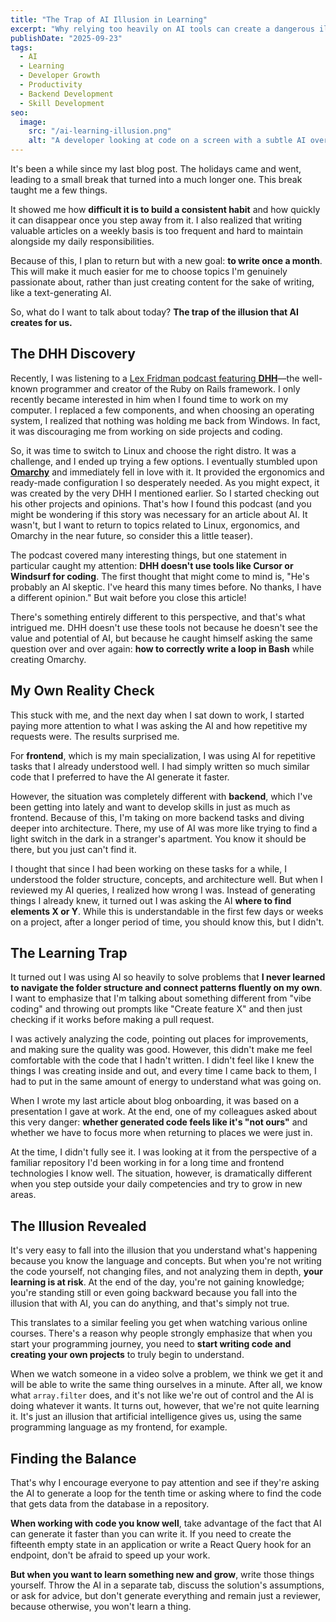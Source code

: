 ```yaml
---
title: "The Trap of AI Illusion in Learning"
excerpt: "Why relying too heavily on AI tools can create a dangerous illusion of understanding. A personal reflection on the balance between leveraging AI for productivity and maintaining genuine skill development in unfamiliar territories."
publishDate: "2025-09-23"
tags:
  - AI
  - Learning
  - Developer Growth
  - Productivity
  - Backend Development
  - Skill Development
seo:
  image:
    src: "/ai-learning-illusion.png"
    alt: "A developer looking at code on a screen with a subtle AI overlay, representing the balance between human understanding and AI assistance."
---
```


It's been a while since my last blog post. The holidays came and went, leading to a small break that turned into a much longer one. This break taught me a few things.

It showed me how **difficult it is to build a consistent habit** and how quickly it can disappear once you step away from it. I also realized that writing valuable articles on a weekly basis is too frequent and hard to maintain alongside my daily responsibilities.

Because of this, I plan to return but with a new goal: **to write once a month**. This will make it much easier for me to choose topics I'm genuinely passionate about, rather than just creating content for the sake of writing, like a text-generating AI.

So, what do I want to talk about today? **The trap of the illusion that AI creates for us.**

## The DHH Discovery

Recently, I was listening to a [Lex Fridman podcast featuring **DHH**](https://www.youtube.com/watch?v=vagyIcmIGOQ)—the well-known programmer and creator of the Ruby on Rails framework. I only recently became interested in him when I found time to work on my computer. I replaced a few components, and when choosing an operating system, I realized that nothing was holding me back from Windows. In fact, it was discouraging me from working on side projects and coding.

So, it was time to switch to Linux and choose the right distro. It was a challenge, and I ended up trying a few options. I eventually stumbled upon [**Omarchy**](https://omarchy.org/) and immediately fell in love with it. It provided the ergonomics and ready-made configuration I so desperately needed. As you might expect, it was created by the very DHH I mentioned earlier. So I started checking out his other projects and opinions. That's how I found this podcast (and you might be wondering if this story was necessary for an article about AI. It wasn't, but I want to return to topics related to Linux, ergonomics, and Omarchy in the near future, so consider this a little teaser).

The podcast covered many interesting things, but one statement in particular caught my attention: **DHH doesn't use tools like Cursor or Windsurf for coding**. The first thought that might come to mind is, "He's probably an AI skeptic. I've heard this many times before. No thanks, I have a different opinion." But wait before you close this article!

There's something entirely different to this perspective, and that's what intrigued me. DHH doesn't use these tools not because he doesn't see the value and potential of AI, but because he caught himself asking the same question over and over again: **how to correctly write a loop in Bash** while creating Omarchy.

## My Own Reality Check

This stuck with me, and the next day when I sat down to work, I started paying more attention to what I was asking the AI and how repetitive my requests were. The results surprised me.

For **frontend**, which is my main specialization, I was using AI for repetitive tasks that I already understood well. I had simply written so much similar code that I preferred to have the AI generate it faster.

However, the situation was completely different with **backend**, which I've been getting into lately and want to develop skills in just as much as frontend. Because of this, I'm taking on more backend tasks and diving deeper into architecture. There, my use of AI was more like trying to find a light switch in the dark in a stranger's apartment. You know it should be there, but you just can't find it.

I thought that since I had been working on these tasks for a while, I understood the folder structure, concepts, and architecture well. But when I reviewed my AI queries, I realized how wrong I was. Instead of generating things I already knew, it turned out I was asking the AI **where to find elements X or Y**. While this is understandable in the first few days or weeks on a project, after a longer period of time, you should know this, but I didn't.

## The Learning Trap

It turned out I was using AI so heavily to solve problems that **I never learned to navigate the folder structure and connect patterns fluently on my own**. I want to emphasize that I'm talking about something different from "vibe coding" and throwing out prompts like "Create feature X" and then just checking if it works before making a pull request.

I was actively analyzing the code, pointing out places for improvements, and making sure the quality was good. However, this didn't make me feel comfortable with the code that I hadn't written. I didn't feel like I knew the things I was creating inside and out, and every time I came back to them, I had to put in the same amount of energy to understand what was going on.

When I wrote my last article about blog onboarding, it was based on a presentation I gave at work. At the end, one of my colleagues asked about this very danger: **whether generated code feels like it's "not ours"** and whether we have to focus more when returning to places we were just in.

At the time, I didn't fully see it. I was looking at it from the perspective of a familiar repository I'd been working in for a long time and frontend technologies I know well. The situation, however, is dramatically different when you step outside your daily competencies and try to grow in new areas.

## The Illusion Revealed

It's very easy to fall into the illusion that you understand what's happening because you know the language and concepts. But when you're not writing the code yourself, not changing files, and not analyzing them in depth, **your learning is at risk**. At the end of the day, you're not gaining knowledge; you're standing still or even going backward because you fall into the illusion that with AI, you can do anything, and that's simply not true.

This translates to a similar feeling you get when watching various online courses. There's a reason why people strongly emphasize that when you start your programming journey, you need to **start writing code and creating your own projects** to truly begin to understand.

When we watch someone in a video solve a problem, we think we get it and will be able to write the same thing ourselves in a minute. After all, we know what `array.filter` does, and it's not like we're out of control and the AI is doing whatever it wants. It turns out, however, that we're not quite learning it. It's just an illusion that artificial intelligence gives us, using the same programming language as my frontend, for example.

## Finding the Balance

That's why I encourage everyone to pay attention and see if they're asking the AI to generate a loop for the tenth time or asking where to find the code that gets data from the database in a repository.

**When working with code you know well**, take advantage of the fact that AI can generate it faster than you can write it. If you need to create the fifteenth empty state in an application or write a React Query hook for an endpoint, don't be afraid to speed up your work.

**But when you want to learn something new and grow**, write those things yourself. Throw the AI in a separate tab, discuss the solution's assumptions, or ask for advice, but don't generate everything and remain just a reviewer, because otherwise, you won't learn a thing.
